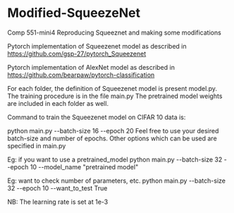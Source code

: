 # Modified-SqueezeNet
Comp 551-mini4 
Reproducing Squeeznet and making some modifications

Pytorch implementation of Squeezenet model as described in https://github.com/gsp-27/pytorch_Squeezenet

Pytorch implementation of AlexNet model as described in https://github.com/bearpaw/pytorch-classification

For each folder, the definition of Squeezenet model is present model.py. The training procedure is in the file main.py The pretrained model weights are included in each folder as well.

Command to train the Squeezenet model on CIFAR 10 data is:

python main.py --batch-size 16 --epoch 20 Feel free to use your desired batch-size and number of epochs. Other options which can be used are specified in main.py

Eg: if you want to use a pretrained_model python main.py --batch-size 32 --epoch 10 --model_name "pretrained model"

Eg: want to check number of parameters, etc. python main.py --batch-size 32 --epoch 10 --want_to_test True

NB: The learning rate is set at 1e-3
